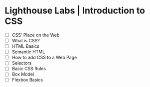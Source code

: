 # Lighthouse Labs | Introduction to CSS

* [ ] CSS' Place on the Web
* [ ] What is CSS?
* [ ] HTML Basics
* [ ] Semantic HTML
* [ ] How to add CSS to a Web Page
* [ ] Selectors
* [ ] Basic CSS Rules
* [ ] Box Model
* [ ] Flexbox Basics

